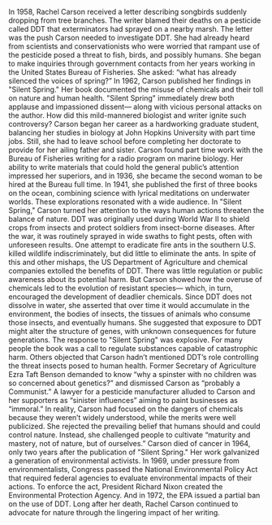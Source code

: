In 1958, Rachel Carson received a letter describing songbirds suddenly dropping  from tree branches. The writer blamed their deaths  on a pesticide called DDT that exterminators had sprayed  on a nearby marsh. The letter was the push  Carson needed to investigate DDT. She had already heard from scientists  and conservationists who were worried that rampant use of the pesticide  posed a threat to fish, birds, and possibly humans. She began to make inquiries  through government contacts from her years working  in the United States Bureau of Fisheries. She asked: “what has already silenced  the voices of spring?” In 1962, Carson published her findings  in "Silent Spring." Her book documented  the misuse of chemicals and their toll on nature  and human health. "Silent Spring" immediately drew both  applause and impassioned dissent— along with vicious personal attacks  on the author. How did this mild-mannered biologist  and writer ignite such controversy? Carson began her career  as a hardworking graduate student, balancing her studies in biology  at John Hopkins University with part time jobs. Still, she had to leave school  before completing her doctorate to provide for her ailing father  and sister. Carson found part time work  with the Bureau of Fisheries writing for a radio program  on marine biology. Her ability to write materials that could  hold the general public’s attention impressed her superiors,  and in 1936, she became the second woman  to be hired at the Bureau full time. In 1941, she published  the first of three books on the ocean, combining science with lyrical meditations on underwater worlds. These explorations resonated  with a wide audience. In "Silent Spring,"  Carson turned her attention to the ways human actions  threaten the balance of nature. DDT was originally used during  World War II to shield crops from insects and protect soldiers  from insect-borne diseases. After the war, it was routinely sprayed  in wide swaths to fight pests, often with unforeseen results. One attempt to eradicate fire ants  in the southern U.S. killed wildlife indiscriminately, but did little to eliminate the ants. In spite of this and other mishaps,  the US Department of Agriculture and chemical companies  extolled the benefits of DDT. There was little regulation or public  awareness about its potential harm. But Carson showed how  the overuse of chemicals led to the evolution  of resistant species— which, in turn, encouraged the development of deadlier chemicals. Since DDT does not dissolve in water, she asserted that over time  it would accumulate in the environment, the bodies of insects, the tissues  of animals who consume those insects, and eventually humans. She suggested that exposure to DDT  might alter the structure of genes, with unknown consequences  for future generations. The response to "Silent Spring"  was explosive. For many people the book  was a call to regulate substances capable of catastrophic harm. Others objected that Carson  hadn’t mentioned DDT’s role controlling the threat insects  posed to human health. Former Secretary of Agriculture  Ezra Taft Benson demanded to know “why a spinster with no children  was so concerned about genetics?” and dismissed Carson  as “probably a Communist.” A lawyer for a pesticide manufacturer  alluded to Carson and her supporters as “sinister influences”  aiming to paint businesses as “immoral.” In reality, Carson had focused  on the dangers of chemicals because they weren’t widely understood,  while the merits were well publicized. She rejected the prevailing belief  that humans should and could control nature. Instead, she challenged people  to cultivate “maturity and mastery, not of nature,  but of ourselves.” Carson died of cancer in 1964, only two years after  the publication of "Silent Spring." Her work galvanized a generation  of environmental activists. In 1969, under pressure  from environmentalists, Congress passed  the National Environmental Policy Act that required federal agencies to evaluate environmental impacts of their actions. To enforce the act, President Richard Nixon created  the Environmental Protection Agency. And in 1972, the EPA issued  a partial ban on the use of DDT. Long after her death, Rachel Carson  continued to advocate for nature through the lingering impact  of her writing. 